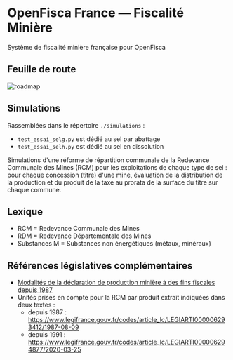 # OpenFisca France — Fiscalité Minière

Système de fiscalité minière française pour OpenFisca

## Feuille de route

![roadmap](https://user-images.githubusercontent.com/329236/74548103-845d3b00-4f4d-11ea-9b99-a56b08c1f932.jpg)

## Simulations

Rassemblées dans le répertoire `./simulations` :

* `test_essai_selg.py` est dédié au sel par abattage
* `test_essai_selh.py` est dédié au sel en dissolution

Simulations d'une réforme de répartition communale de la Redevance Communale
des Mines (RCM) pour les exploitations de chaque type de sel :
pour chaque concession (titre) d'une mine, évaluation de la distribution
de la production et du produit de la taxe au prorata de la surface du titre
sur chaque commune.

## Lexique

* RCM = Redevance Communale des Mines
* RDM = Redevance Départementale des Mines
* Substances M = Substances non énergétiques (métaux, minéraux)

## Références législatives complémentaires

* [Modalités de la déclaration de production minière à des fins fiscales depuis 1987](https://beta.legifrance.gouv.fr/codes/article_lc/LEGIARTI000006293414/1987-08-09)
* Unités prises en compte pour la RCM par produit extrait indiquées dans deux textes :
  - depuis 1987 : https://www.legifrance.gouv.fr/codes/article_lc/LEGIARTI000006293412/1987-08-09
  - depuis 1991 : https://www.legifrance.gouv.fr/codes/article_lc/LEGIARTI000006294877/2020-03-25
